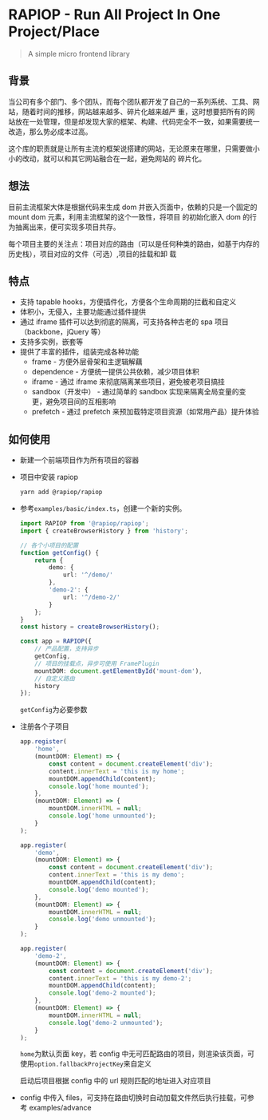 # RAPIOP - Run All Project In One Project/Place

> A simple micro frontend library

## 背景

当公司有多个部门、多个团队，而每个团队都开发了自己的一系列系统、工具、网站，随着时间的推移，网站越来越多、碎片化越来越严
重，这时想要把所有的网站放在一处管理，但是却发现大家的框架、构建、代码完全不一致，如果需要统一改造，那么势必成本过高。

这个库的职责就是让所有主流的框架说搭建的网站，无论原来在哪里，只需要做小小的改动，就可以和其它网站融合在一起，避免网站的
碎片化。

## 想法

目前主流框架大体是根据代码来生成 dom 并嵌入页面中，依赖的只是一个固定的 mount dom 元素，利用主流框架的这个一致性，将项目
的初始化嵌入 dom 的行为抽离出来，便可实现多项目共存。

每个项目主要的关注点：项目对应的路由（可以是任何种类的路由，如基于内存的历史栈），项目对应的文件（可选）,项目的挂载和卸
载

## 特点

-   支持 tapable hooks，方便插件化，方便各个生命周期的拦截和自定义
-   体积小，无侵入，主要功能通过插件提供
-   通过 iframe 插件可以达到彻底的隔离，可支持各种古老的 spa 项目（backbone，jQuery 等）
-   支持多实例，嵌套等
-   提供了丰富的插件，组装完成各种功能
    -   frame - 方便外层骨架和主逻辑解藕
    -   dependence - 方便统一提供公共依赖，减少项目体积
    -   iframe - 通过 iframe 来彻底隔离某些项目，避免被老项目搞挂
    -   sandbox（开发中） - 通过简单的 sandbox 实现来隔离全局变量的变更，避免项目间的互相影响
    -   prefetch - 通过 prefetch 来预加载特定项目资源（如常用产品）提升体验

## 如何使用

-   新建一个前端项目作为所有项目的容器
-   项目中安装 rapiop

    ```sh
    yarn add @rapiop/rapiop
    ```

-   参考`examples/basic/index.ts`，创建一个新的实例。

    ```ts
    import RAPIOP from '@rapiop/rapiop';
    import { createBrowserHistory } from 'history';

    // 各个小项目的配置
    function getConfig() {
        return {
            demo: {
                url: '^/demo/'
            },
            'demo-2': {
                url: '^/demo-2/'
            }
        };
    }
    const history = createBrowserHistory();

    const app = RAPIOP({
        // 产品配置，支持异步
        getConfig,
        // 项目的挂载点，异步可使用 FramePlugin
        mountDOM: document.getElementById('mount-dom'),
        // 自定义路由
        history
    });
    ```

    `getConfig`为必要参数

*   注册各个子项目

    ```ts
    app.register(
        'home',
        (mountDOM: Element) => {
            const content = document.createElement('div');
            content.innerText = 'this is my home';
            mountDOM.appendChild(content);
            console.log('home mounted');
        },
        (mountDOM: Element) => {
            mountDOM.innerHTML = null;
            console.log('home unmounted');
        }
    );

    app.register(
        'demo',
        (mountDOM: Element) => {
            const content = document.createElement('div');
            content.innerText = 'this is my demo';
            mountDOM.appendChild(content);
            console.log('demo mounted');
        },
        (mountDOM: Element) => {
            mountDOM.innerHTML = null;
            console.log('demo unmounted');
        }
    );

    app.register(
        'demo-2',
        (mountDOM: Element) => {
            const content = document.createElement('div');
            content.innerText = 'this is my demo-2';
            mountDOM.appendChild(content);
            console.log('demo-2 mounted');
        },
        (mountDOM: Element) => {
            mountDOM.innerHTML = null;
            console.log('demo-2 unmounted');
        }
    );
    ```

    `home`为默认页面 key，若 config 中无可匹配路由的项目，则渲染该页面，可使用`option.fallbackProjectKey`来自定义

    启动后项目根据 config 中的 url 规则匹配的地址进入对应项目

*   config 中传入 files，可支持在路由切换时自动加载文件然后执行挂载，可参考 examples/advance
